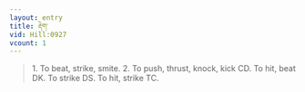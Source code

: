 ```yaml
---
layout: entry
title: རྡེག་
vid: Hill:0927
vcount: 1
---
```

> 1\. To beat, strike, smite\. 2\. To push, thrust, knock, kick CD\. To hit, beat DK\. To strike DS\. To hit, strike TC\.


